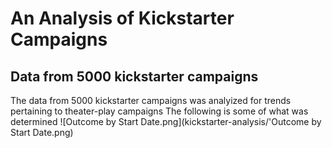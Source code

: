 # An Analysis of Kickstarter Campaigns
## Data from 5000 kickstarter campaigns
The data from 5000 kickstarter campaigns was analyized for trends pertaining to theater-play campaigns
The following is some of what was determined
![Outcome by Start Date.png](kickstarter-analysis/'Outcome by Start Date.png)
